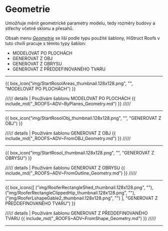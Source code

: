 
# Geometrie
<p>Umožňuje měnit geometrické parametry modelu, tedy rozměry budovy a střechy včetně sklonu a přesahů.</p>

<p>Obsah menu <u><i>Geometrie</i></u> se liší podle typu použité šablony, HiStruct Roofs v tuto chvíli pracuje s těmito typy šablon:</p>

<ul>
<li>MODELOVAT PO PLOCHÁCH</li>
<li>GENEROVAT Z OBJ</li>
<li>GENEROVAT Z OBRYSU</li>
<li>GENEROVAT Z PŘEDDEFINOVANÉHO TVARU</li>
</ul>

<hr class="main">

{{ box_icon("img/StartRosolAreas_thumbnail.128x128.png", "", "MODELOVAT PO PLOCHÁCH") }}

///// details | Používám šablonu MODELOVAT PO PLOCHÁCH
{{ include_md("_ROOFS~ADV~ByPlanes_Geometry.md") }}
/////

<hr class="main">

{{ box_icon("img/StartRosolObj_thumbnail.128x128.png", "", "GENEROVAT Z OBJ") }}

///// details | Používám šablonu GENEROVAT Z OBJ
{{ include_md("_ROOFS~ADV~FromOBJ_Geometry.md") }}
/////

<hr class="main">

{{ box_icon("img/StartRosol_thumbnail.128x128.png", "", "GENEROVAT Z OBRYSU") }}

///// details | Používám šablonu GENEROVAT Z OBRYSU
{{ include_md("_ROOFS~ADV~FromOutline_Geometry.md") }}
/////

<hr class="main">

{{ box_icons([
  ("img/RooferRectangleShed_thumbnail.128x128.png", ""),
  ("img/RooferRectangleClippedHip_thumbnail.128x128.png", ""),
  ("img/RooferLshapeGable2_thumbnail.128x128.png", "")
], "GENEROVAT Z PŘEDDEFINOVANÉHO TVARU") }}

///// details | Používám šablonu GENEROVAT Z PŘEDDEFINOVANÉHO TVARU
{{ include_md("_ROOFS~ADV~FromShape_Geometry.md") }}
/////

<hr class="main">

<!-- product: HiStruct Roofs  -->
